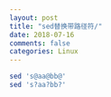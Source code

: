 ```yaml
---
layout: post
title: "sed替换带路径符/"
date: 2018-07-16
comments: false
categories: Linux
---
```


```bash
sed 's@aa@bb@'
sed 's?aa?bb?'
```